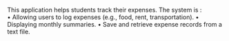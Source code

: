 This application helps students track their expenses. The system is :  
• Allowing users to log expenses (e.g., food, rent, transportation). 
• Displaying monthly summaries. 
• Save and retrieve expense records from a text file. 
